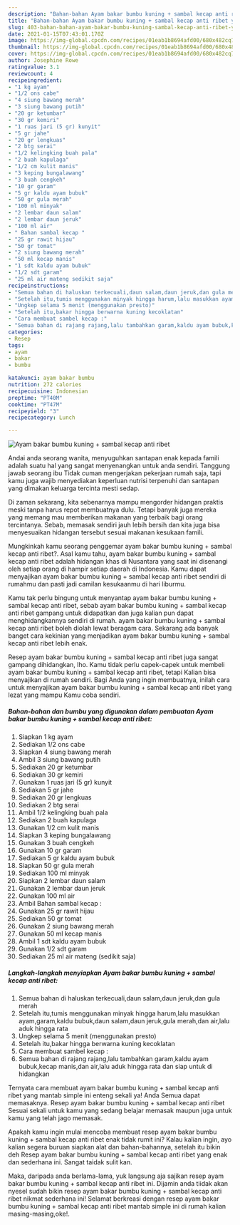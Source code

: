 ```yaml
---
description: "Bahan-bahan Ayam bakar bumbu kuning + sambal kecap anti ribet yang nikmat dan Mudah Dibuat"
title: "Bahan-bahan Ayam bakar bumbu kuning + sambal kecap anti ribet yang nikmat dan Mudah Dibuat"
slug: 403-bahan-bahan-ayam-bakar-bumbu-kuning-sambal-kecap-anti-ribet-yang-nikmat-dan-mudah-dibuat
date: 2021-01-15T07:43:01.170Z
image: https://img-global.cpcdn.com/recipes/01eab1b8694afd00/680x482cq70/ayam-bakar-bumbu-kuning-sambal-kecap-anti-ribet-foto-resep-utama.jpg
thumbnail: https://img-global.cpcdn.com/recipes/01eab1b8694afd00/680x482cq70/ayam-bakar-bumbu-kuning-sambal-kecap-anti-ribet-foto-resep-utama.jpg
cover: https://img-global.cpcdn.com/recipes/01eab1b8694afd00/680x482cq70/ayam-bakar-bumbu-kuning-sambal-kecap-anti-ribet-foto-resep-utama.jpg
author: Josephine Rowe
ratingvalue: 3.1
reviewcount: 4
recipeingredient:
- "1 kg ayam"
- "1/2 ons cabe"
- "4 siung bawang merah"
- "3 siung bawang putih"
- "20 gr ketumbar"
- "30 gr kemiri"
- "1 ruas jari (5 gr) kunyit"
- "5 gr jahe"
- "20 gr lengkuas"
- "2 btg serai"
- "1/2 kelingking buah pala"
- "2 buah kapulaga"
- "1/2 cm kulit manis"
- "3 keping bungalawang"
- "3 buah cengkeh"
- "10 gr garam"
- "5 gr kaldu ayam bubuk"
- "50 gr gula merah"
- "100 ml minyak"
- "2 lembar daun salam"
- "2 lembar daun jeruk"
- "100 ml air"
- " Bahan sambal kecap "
- "25 gr rawit hijau"
- "50 gr tomat"
- "2 siung bawang merah"
- "50 ml kecap manis"
- "1 sdt kaldu ayam bubuk"
- "1/2 sdt garam"
- "25 ml air mateng sedikit saja"
recipeinstructions:
- "Semua bahan di haluskan terkecuali,daun salam,daun jeruk,dan gula merah"
- "Setelah itu,tumis menggunakan minyak hingga harum,lalu masukkan ayam,garam,kaldu bubuk,daun salam,daun jeruk,gula merah,dan air,lalu aduk hingga rata"
- "Ungkep selama 5 menit (menggunakan presto)"
- "Setelah itu,bakar hingga berwarna kuning kecoklatan"
- "Cara membuat sambel kecap :"
- "Semua bahan di rajang rajang,lalu tambahkan garam,kaldu ayam bubuk,kecap manis,dan air,lalu aduk hingga rata dan siap untuk di hidangkan"
categories:
- Resep
tags:
- ayam
- bakar
- bumbu

katakunci: ayam bakar bumbu 
nutrition: 272 calories
recipecuisine: Indonesian
preptime: "PT40M"
cooktime: "PT47M"
recipeyield: "3"
recipecategory: Lunch

---
```



![Ayam bakar bumbu kuning + sambal kecap anti ribet](https://img-global.cpcdn.com/recipes/01eab1b8694afd00/680x482cq70/ayam-bakar-bumbu-kuning-sambal-kecap-anti-ribet-foto-resep-utama.jpg)

Andai anda seorang wanita, menyuguhkan santapan enak kepada famili adalah suatu hal yang sangat menyenangkan untuk anda sendiri. Tanggung jawab seorang ibu Tidak cuman mengerjakan pekerjaan rumah saja, tapi kamu juga wajib menyediakan keperluan nutrisi terpenuhi dan santapan yang dimakan keluarga tercinta mesti sedap.

Di zaman  sekarang, kita sebenarnya mampu mengorder hidangan praktis meski tanpa harus repot membuatnya dulu. Tetapi banyak juga mereka yang memang mau memberikan makanan yang terbaik bagi orang tercintanya. Sebab, memasak sendiri jauh lebih bersih dan kita juga bisa menyesuaikan hidangan tersebut sesuai makanan kesukaan famili. 



Mungkinkah kamu seorang penggemar ayam bakar bumbu kuning + sambal kecap anti ribet?. Asal kamu tahu, ayam bakar bumbu kuning + sambal kecap anti ribet adalah hidangan khas di Nusantara yang saat ini disenangi oleh setiap orang di hampir setiap daerah di Indonesia. Kamu dapat menyajikan ayam bakar bumbu kuning + sambal kecap anti ribet sendiri di rumahmu dan pasti jadi camilan kesukaanmu di hari liburmu.

Kamu tak perlu bingung untuk menyantap ayam bakar bumbu kuning + sambal kecap anti ribet, sebab ayam bakar bumbu kuning + sambal kecap anti ribet gampang untuk didapatkan dan juga kalian pun dapat menghidangkannya sendiri di rumah. ayam bakar bumbu kuning + sambal kecap anti ribet boleh diolah lewat beragam cara. Sekarang ada banyak banget cara kekinian yang menjadikan ayam bakar bumbu kuning + sambal kecap anti ribet lebih enak.

Resep ayam bakar bumbu kuning + sambal kecap anti ribet juga sangat gampang dihidangkan, lho. Kamu tidak perlu capek-capek untuk membeli ayam bakar bumbu kuning + sambal kecap anti ribet, tetapi Kalian bisa menyajikan di rumah sendiri. Bagi Anda yang ingin membuatnya, inilah cara untuk menyajikan ayam bakar bumbu kuning + sambal kecap anti ribet yang lezat yang mampu Kamu coba sendiri.

<!--inarticleads1-->

##### Bahan-bahan dan bumbu yang digunakan dalam pembuatan Ayam bakar bumbu kuning + sambal kecap anti ribet:

1. Siapkan 1 kg ayam
1. Sediakan 1/2 ons cabe
1. Siapkan 4 siung bawang merah
1. Ambil 3 siung bawang putih
1. Sediakan 20 gr ketumbar
1. Sediakan 30 gr kemiri
1. Gunakan 1 ruas jari (5 gr) kunyit
1. Sediakan 5 gr jahe
1. Sediakan 20 gr lengkuas
1. Sediakan 2 btg serai
1. Ambil 1/2 kelingking buah pala
1. Sediakan 2 buah kapulaga
1. Gunakan 1/2 cm kulit manis
1. Siapkan 3 keping bungalawang
1. Gunakan 3 buah cengkeh
1. Gunakan 10 gr garam
1. Sediakan 5 gr kaldu ayam bubuk
1. Siapkan 50 gr gula merah
1. Sediakan 100 ml minyak
1. Siapkan 2 lembar daun salam
1. Gunakan 2 lembar daun jeruk
1. Gunakan 100 ml air
1. Ambil  Bahan sambal kecap :
1. Gunakan 25 gr rawit hijau
1. Sediakan 50 gr tomat
1. Gunakan 2 siung bawang merah
1. Gunakan 50 ml kecap manis
1. Ambil 1 sdt kaldu ayam bubuk
1. Gunakan 1/2 sdt garam
1. Sediakan 25 ml air mateng (sedikit saja)




<!--inarticleads2-->

##### Langkah-langkah menyiapkan Ayam bakar bumbu kuning + sambal kecap anti ribet:

1. Semua bahan di haluskan terkecuali,daun salam,daun jeruk,dan gula merah
1. Setelah itu,tumis menggunakan minyak hingga harum,lalu masukkan ayam,garam,kaldu bubuk,daun salam,daun jeruk,gula merah,dan air,lalu aduk hingga rata
1. Ungkep selama 5 menit (menggunakan presto)
1. Setelah itu,bakar hingga berwarna kuning kecoklatan
1. Cara membuat sambel kecap :
1. Semua bahan di rajang rajang,lalu tambahkan garam,kaldu ayam bubuk,kecap manis,dan air,lalu aduk hingga rata dan siap untuk di hidangkan




Ternyata cara membuat ayam bakar bumbu kuning + sambal kecap anti ribet yang mantab simple ini enteng sekali ya! Anda Semua dapat memasaknya. Resep ayam bakar bumbu kuning + sambal kecap anti ribet Sesuai sekali untuk kamu yang sedang belajar memasak maupun juga untuk kamu yang telah jago memasak.

Apakah kamu ingin mulai mencoba membuat resep ayam bakar bumbu kuning + sambal kecap anti ribet enak tidak rumit ini? Kalau kalian ingin, ayo kalian segera buruan siapkan alat dan bahan-bahannya, setelah itu bikin deh Resep ayam bakar bumbu kuning + sambal kecap anti ribet yang enak dan sederhana ini. Sangat taidak sulit kan. 

Maka, daripada anda berlama-lama, yuk langsung aja sajikan resep ayam bakar bumbu kuning + sambal kecap anti ribet ini. Dijamin anda tiidak akan nyesel sudah bikin resep ayam bakar bumbu kuning + sambal kecap anti ribet nikmat sederhana ini! Selamat berkreasi dengan resep ayam bakar bumbu kuning + sambal kecap anti ribet mantab simple ini di rumah kalian masing-masing,oke!.

